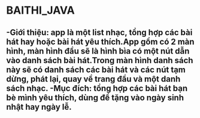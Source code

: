 # BAITHI_JAVA
-Giới thiệu: app là một list nhạc, tổng hợp các bài hát hay hoặc bài hát yêu thích.App gồm có 2 màn hình, màn hình đầu sẽ là hình bìa
có một nút dẫn vào danh sách bài hát.Trong màn hình danh sách này sẽ có danh sách các bài hát và các nút tạm dừng, phát lại, quay về trang đầu và một danh sách nhạc.
-Mục đích: tổng hợp các bài hát bạn bè mình yêu thích, dùng đề tặng vào ngày sinh nhật hay ngày lễ.
-
